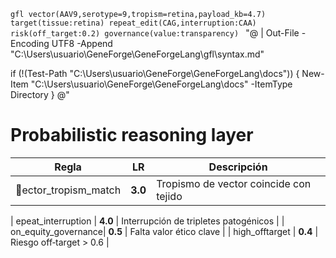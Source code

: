﻿`gfl
vector(AAV9,serotype=9,tropism=retina,payload_kb=4.7)
target(tissue:retina)
repeat_edit(CAG,interruption:CAA)
risk(off_target:0.2)
governance(value:transparency)
`
"@ | Out-File -Encoding UTF8 -Append "C:\Users\usuario\GeneForge\GeneForgeLang\gfl\syntax.md"

if (!(Test-Path "C:\Users\usuario\GeneForge\GeneForgeLang\docs")) { New-Item "C:\Users\usuario\GeneForge\GeneForgeLang\docs" -ItemType Directory }
@"
# Probabilistic reasoning layer

| Regla | LR | Descripción |
|-------|----|-------------|
| ector_tropism_match | **3.0** | Tropismo de vector coincide con tejido |
| epeat_interruption  | **4.0** | Interrupción de tripletes patogénicos |
| 
on_equity_governance| **0.5** | Falta valor ético clave |
| high_offtarget       | **0.4** | Riesgo off‑target > 0.6 |
